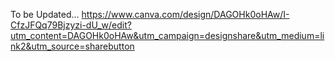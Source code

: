 To be Updated...
https://www.canva.com/design/DAGOHk0oHAw/I-CfzJFQq79Bjzyzi-dU_w/edit?utm_content=DAGOHk0oHAw&utm_campaign=designshare&utm_medium=link2&utm_source=sharebutton
